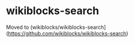 # wikiblocks-search
Moved to (wikiblocks/wikiblocks-search](https://github.com/wikiblocks/wikiblocks-search)
